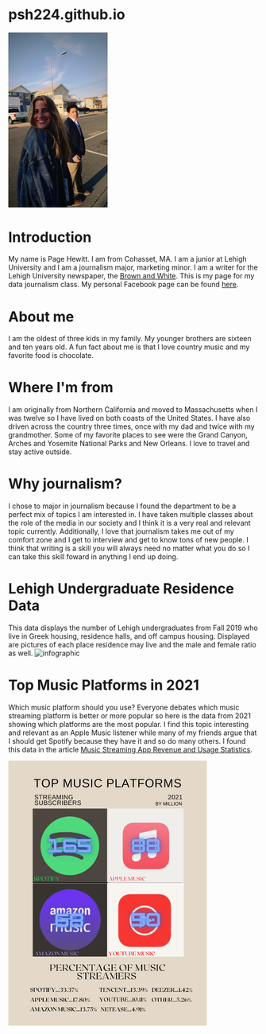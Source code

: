 # psh224.github.io

<img src="https://raw.githubusercontent.com/psh224/psh224.github.io/main/IMG_7616.jpg" alt="Profile" width="200"/>

# Introduction
My name is Page Hewitt. I am from Cohasset, MA. I am a junior at Lehigh University and I am a journalism major, marketing minor. I am a writer for the Lehigh University newspaper, the [Brown and White](https://thebrownandwhite.com/). This is my page for my data journalism class. My personal Facebook page can be found [here](https://www.facebook.com/page.hewitt). 

# About me
I am the oldest of three kids in my family. My younger brothers are sixteen and ten years old. A fun fact about me is that I love country music and my favorite food is chocolate. 

# Where I'm from
I am originally from Northern California and moved to Massachusetts when I was twelve so I have lived on both coasts of the United States. I have also driven across the country three times, once with my dad and twice with my grandmother. Some of my favorite places to see were the Grand Canyon, Arches and Yosemite National Parks and New Orleans. I love to travel and stay active outside.

# Why journalism?
I chose to major in journalism because I found the department to be a perfect mix of topics I am interested in. I have taken multiple classes about the role of the media in our society and I think it is a very real and relevant topic currently. Additionally, I love that journalism takes me out of my comfort zone and I get to interview and get to know tons of new people. I think that writing is a skill you will always need no matter what you do so I can take this skill foward in anything I end up doing.

# Lehigh Undergraduate Residence Data
This data displays the number of Lehigh undergraduates from Fall 2019 who live in Greek housing, residence halls, and off campus housing. Displayed are pictures of each place residence may live and the male and female ratio as well.
<img src="https://raw.githubusercontent.com/psh224/psh224.github.io/main/Where%20do%20Lehigh%20undergraduates%20live.png" alt="infographic" width="400"/>

# Top Music Platforms in 2021
Which music platform should you use? Everyone debates which music streaming platform is better or more popular so here is the data from 2021 showing which platforms are the most popular. I find this topic interesting and relevant as an Apple Music listener while many of my friends argue that I should get Spotify because they have it and so do many others. I found this data in the article [Music Streaming App Revenue and Usage Statistics](https://www.businessofapps.com/data/music-streaming-market/). 

<img src="https://raw.githubusercontent.com/psh224/psh224.github.io/main/Top%20music%20platforms.png" alt="Top Music Platforms" width="400"/>
